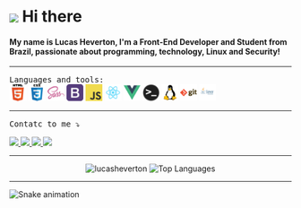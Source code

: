 # <img align="center" src="https://user-images.githubusercontent.com/5713670/87202985-820dcb80-c2b6-11ea-9f56-7ec461c497c3.gif" width="45px"> Hi there

#### My name is Lucas Heverton, I'm a Front-End Developer and Student from Brazil, passionate about programming, technology, Linux and Security!

<hr>

<kbd>Languages and tools:</kbd><br>
<code><img height="30" title="HTML5" src="https://raw.githubusercontent.com/github/explore/80688e429a7d4ef2fca1e82350fe8e3517d3494d/topics/html/html.png"></code>
<code><img height="30" title="CSS3" src="https://raw.githubusercontent.com/github/explore/80688e429a7d4ef2fca1e82350fe8e3517d3494d/topics/css/css.png"></code>
<code><img height="30" title="Sass" src="https://raw.githubusercontent.com/github/explore/80688e429a7d4ef2fca1e82350fe8e3517d3494d/topics/sass/sass.png"></code>
<code><img height="30" title="Bootstrap" src="https://raw.githubusercontent.com/github/explore/80688e429a7d4ef2fca1e82350fe8e3517d3494d/topics/bootstrap/bootstrap.png"></code>
<code><img height="30" title="JavaScript" src="https://raw.githubusercontent.com/github/explore/80688e429a7d4ef2fca1e82350fe8e3517d3494d/topics/javascript/javascript.png"></code>
<code><img height="30" title="ReactJs" src="https://raw.githubusercontent.com/github/explore/80688e429a7d4ef2fca1e82350fe8e3517d3494d/topics/react/react.png"></code>
<code><img height="30" title="VueJs" src="https://raw.githubusercontent.com/github/explore/80688e429a7d4ef2fca1e82350fe8e3517d3494d/topics/vue/vue.png"></code>
<code><img height="30" title="Terminal" src="https://raw.githubusercontent.com/github/explore/80688e429a7d4ef2fca1e82350fe8e3517d3494d/topics/terminal/terminal.png"></code>
<code><img height="30" title="Linux" src="https://raw.githubusercontent.com/github/explore/80688e429a7d4ef2fca1e82350fe8e3517d3494d/topics/linux/linux.png"></code>
<code><img height="30" title="Git" src="https://raw.githubusercontent.com/github/explore/80688e429a7d4ef2fca1e82350fe8e3517d3494d/topics/git/git.png"></code>
<code><img height="30" title="Java" src="https://raw.githubusercontent.com/github/explore/80688e429a7d4ef2fca1e82350fe8e3517d3494d/topics/java/java.png"></code>

<hr>

<kbd>Contatc to me ⤵ </kbd><br>

<a href="https://www.instagram.com/_llucash/">
  <img src="https://img.shields.io/badge/instagram-%23E4405F.svg?&style=for-the-badge&logo=instagram&logoColor=white" />
</a>

<a href="https://www.linkedin.com/in/lucas-heverton/">
  <img src="https://img.shields.io/badge/linkedin-%230077B5.svg?&style=for-the-badge&logo=linkedin&logoColor=white" />
</a>

<a href="https://api.whatsapp.com/send?phone=5511991120429&text=Ol%C3%A1%2C%20Lucas!%20Te%20encontrei%20pelo%20github.">
  <img src="https://img.shields.io/badge/WhatsApp-25D366?style=for-the-badge&logo=whatsapp&logoColor=white"/>
</a>

<a href="mailto:lucas.7heverton@hotmail.com">
  <img src="https://img.shields.io/badge/outlook-%230077E5.svg?&style=for-the-badge&logo=outlook&logoColor=white"/>
</a>


<hr>
<div align="center">
  <img src="https://github-readme-stats.vercel.app/api?username=lucasheverton&show_icons=true&title_color=fff&icon_color=00d9ff&text_color=c9d1d9&bg_color=161b22" alt="lucasheverton" title="Lucas Heverton" />
  <img src="https://github-readme-stats.vercel.app/api/top-langs/?username=lucasheverton&layout=compact&show_icons=true&title_color=fff&icon_color=fff&text_color=c9d1d9&bg_color=161b22" alt="Top Languages" title="Top Languages" />
</div>

<hr>

![Snake animation](https://github.com/lucasheverton/lucasheverton/blob/main/.github/workflows/main.yml)
